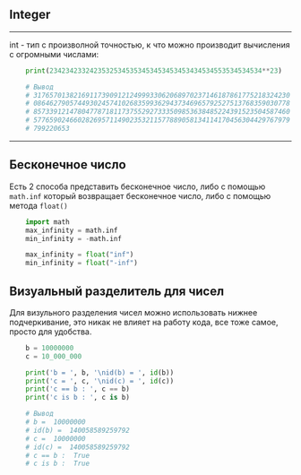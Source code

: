 Integer
---
---

int - тип с произволной точностью, к что можно производит вычисления с 
огромными числами:

```python
    print(23423423324235325345353453453453453434534553534534534**23)

    # Вывод
    # 3176570138216911739091212499933062068970237146187861775218324230
    # 0864627905744930245741026835993629437346965792527513768359030778
    # 8573391214780477871811737552927333509853638485224391523504587460
    # 5776590246602826957114902353211577889058134114170456304429767979
    # 799220653
```

---

Бесконечное число
---

Есть 2 способа представить бесконечное число, либо с помощью `math.inf`
который возвращает бесконечное число, либо с помощью метода `float()`

```python
    import math
    max_infinity = math.inf
    min_infinity = -math.inf

    max_infinity = float("inf")
    min_infinity = float("-inf")
```

Визуальный разделитель для чисел
---

Для визульного разделения чисел можно использовать нижнее подчеркивание, 
это никак не влияет на работу кода, все тоже самое, просто для удобства.

```python
    b = 10000000
    c = 10_000_000

    print('b = ', b, '\nid(b) = ', id(b))
    print('c = ', c, '\nid(c) = ', id(c))
    print('c == b : ', c == b)
    print('c is b : ', c is b)

    # Вывод
    # b =  10000000 
    # id(b) =  140058589259792
    # c =  10000000 
    # id(c) =  140058589259792
    # c == b :  True
    # c is b :  True
```